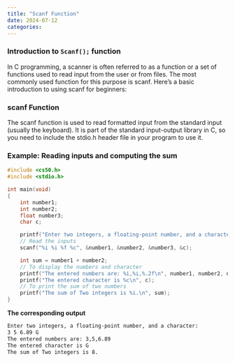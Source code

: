 ```yaml
---
title: "Scanf Function"
date: 2024-07-12
categories:
---
```

### **Introduction to `Scanf();` function**

In C programming, a scanner is often referred to as a function or a set of functions used to read input from the user or from files. The most commonly used function for this purpose is scanf. Here’s a basic introduction to using scanf for beginners:

### scanf Function

The scanf function is used to read formatted input from the standard input (usually the keyboard). It is part of the standard input-output library in C, so you need to include the stdio.h header file in your program to use it.

### Example: **Reading inputs and computing the sum**

```c
#include <cs50.h>
#include <stdio.h>

int main(void)
{
    int number1;
    int number2;
    float number3;
    char c;

    printf("Enter two integers, a floating-point number, and a character:\n");
    // Read the inputs
    scanf("%i %i %f %c", &number1, &number2, &number3, &c);

    int sum = number1 + number2;
    // To display the numbers and character
    printf("The entered numbers are: %i,%i,%.2f\n", number1, number2, number3);
    printf("The entered character is %c\n", c);
    // To print the sum of two numbers
    printf("The sum of Two integers is %i.\n", sum);
}
```
**The corresponding output**

```bash
Enter two integers, a floating-point number, and a character:
3 5 6.89 G
The entered numbers are: 3,5,6.89
The entered character is G
The sum of Two integers is 8.
```